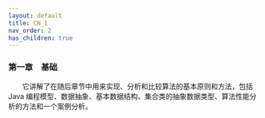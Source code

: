 ```yaml
---
layout: default
title: CH_1
nav_order: 2
has_children: true
---
```


### 第一章&emsp;基础

&emsp;&emsp;它讲解了在随后章节中用来实现、分析和比较算法的基本原则和方法，包括 Java 编程模型、数据抽象、基本数据结构、集合类的抽象数据类型、算法性能分析的方法和一个案例分析。
